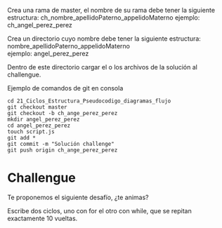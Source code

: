 Crea una rama de master, el nombre de su rama debe tener la siguiente estructura:
ch_nombre_apellidoPaterno_appelidoMaterno
ejemplo: ch_angel_perez_perez

Crea un directorio cuyo nombre debe tener la siguiente estructura:  
nombre_apellidoPaterno_appelidoMaterno  
ejemplo: angel_perez_perez  

Dentro de este directorio cargar el o los archivos de la solución al challengue.

Ejemplo de comandos de git en consola
```
cd 21_Ciclos_Estructura_Pseudocodigo_diagramas_flujo
git checkout master
git checkout -b ch_ange_perez_perez
mkdir angel_perez_perez
cd angel_perez_perez
touch script.js
git add *
git commit -m "Solución challenge"
git push origin ch_ange_perez_perez
```

# Challengue

Te proponemos el siguiente desafío, ¿te animas?

Escribe dos ciclos, uno con for el otro con while, que se repitan exactamente 10 vueltas.
